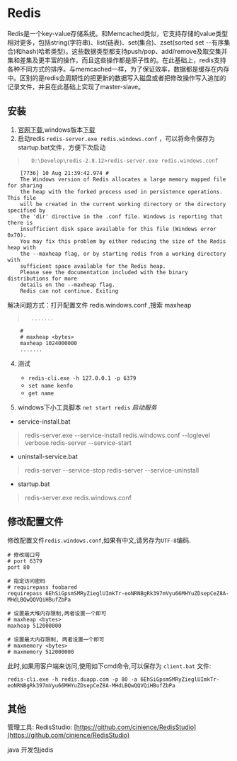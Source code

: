 # Redis
Redis是一个key-value存储系统。和Memcached类似，它支持存储的value类型相对更多，包括string(字符串)、list(链表)、set(集合)、zset(sorted set --有序集合)和hash(哈希类型)。这些数据类型都支持push/pop、add/remove及取交集并集和差集及更丰富的操作，而且这些操作都是原子性的。在此基础上，redis支持各种不同方式的排序。与memcached一样，为了保证效率，数据都是缓存在内存中。区别的是redis会周期性的把更新的数据写入磁盘或者把修改操作写入追加的记录文件，并且在此基础上实现了master-slave。


## 安装

1. [官网下载](http://redis.io/),windows版本[下载](https://github.com/MSOpenTech/redis/releases)
2. 启动redis `redis-server.exe redis.windows.conf` ，可以将命令保存为startup.bat文件，方便下次启动

>		D:\Develop\redis-2.8.12>redis-server.exe redis.windows.conf  
		[7736] 10 Aug 21:39:42.974 #  
		The Windows version of Redis allocates a large memory mapped file for sharing  
		the heap with the forked process used in persistence operations. This file  
		will be created in the current working directory or the directory specified by  
		the 'dir' directive in the .conf file. Windows is reporting that there is  
		insufficient disk space available for this file (Windows error 0x70).  
		You may fix this problem by either reducing the size of the Redis heap with  
		the --maxheap flag, or by starting redis from a working directory with  
		sufficient space available for the Redis heap.  
		Please see the documentation included with the binary distributions for more  
		details on the --maxheap flag.  
		Redis can not continue. Exiting

解决问题方式：打开配置文件 redis.windows.conf ,搜索 maxheap
>		.......  
	    #    
	    # maxheap <bytes>  
	    maxheap 1024000000  
	    .......  


4. 测试 
	* `redis-cli.exe -h 127.0.0.1 -p 6379`
	* `set name kenfo`
	* `get name`

5. windows下小工具脚本 
`net start redis` *启动服务*

* service-install.bat

>	redis-server.exe --service-install redis.windows.conf --loglevel verbose
	redis-server --service-start

* uninstall-service.bat

>	redis-server --service-stop
	redis-server --service-uninstall

* startup.bat

>	redis-server.exe redis.windows.conf


## 修改配置文件

修改配置文件`redis.windows.conf`,如果有中文,请另存为`UTF-8`编码.

	# 修改端口号
	# port 6379
	port 80

	# 指定访问密码
	# requirepass foobared
	requirepass 6EhSiGpsmSMRyZieglUImkTr-eoNRNBgRk397mVyu66MHYuZDsepCeZ8A-MHdLBQwQQVQiHBufZbPa

	# 设置最大堆内存限制,两者设置一个即可
	# maxheap <bytes>
	maxheap 512000000

	# 设置最大内存限制, 两者设置一个即可
	# maxmemory <bytes>
	# maxmemory 512000000

此时,如果用客户端来访问,使用如下cmd命令,可以保存为 `client.bat` 文件:

	redis-cli.exe -h redis.duapp.com -p 80 -a 6EhSiGpsmSMRyZieglUImkTr-eoNRNBgRk397mVyu66MHYuZDsepCeZ8A-MHdLBQwQQVQiHBufZbPa

## 其他

管理工具: RedisStudio: [https://github.com/cinience/RedisStudio](https://github.com/cinience/RedisStudio)

java 开发包jedis
